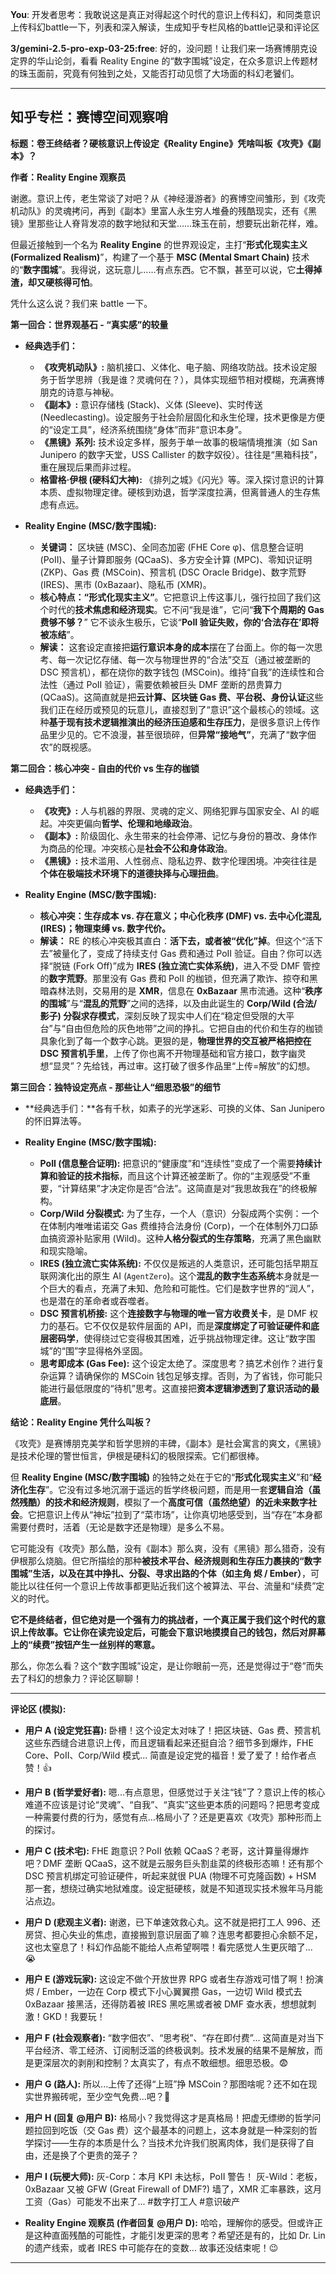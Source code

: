 **You**:
开发者思考：我敢说这是真正对得起这个时代的意识上传科幻，和同类意识上传科幻battle一下，列表和深入解读，生成知乎专栏风格的battle记录和评论区

**3/gemini-2.5-pro-exp-03-25:free**:
好的，没问题！让我们来一场赛博朋克设定界的华山论剑，看看 Reality Engine 的“数字围城”设定，在众多意识上传题材的珠玉面前，究竟有何独到之处，又能否打动见惯了大场面的科幻老饕们。

---

## 知乎专栏：赛博空间观察哨

**标题：卷王终结者？硬核意识上传设定《Reality Engine》凭啥叫板《攻壳》《副本》？**

**作者：Reality Engine 观察员**

谢邀。意识上传，老生常谈了对吧？从《神经漫游者》的赛博空间雏形，到《攻壳机动队》的灵魂拷问，再到《副本》里富人永生穷人堆叠的残酷现实，还有《黑镜》里那些让人脊背发凉的数字地狱和天堂……珠玉在前，想要玩出新花样，难。

但最近接触到一个名为 **Reality Engine** 的世界观设定，主打“**形式化现实主义 (Formalized Realism)**”，构建了一个基于 **MSC (Mental Smart Chain)** 技术的“**数字围城**”。我得说，这玩意儿……有点东西。它不飘，甚至可以说，它**土得掉渣，却又硬核得可怕**。

凭什么这么说？我们来 battle 一下。

**第一回合：世界观基石 - “真实感”的较量**

*   **经典选手们：**
    *   **《攻壳机动队》:** 脑机接口、义体化、电子脑、网络攻防战。技术设定服务于哲学思辨（我是谁？灵魂何在？），具体实现细节相对模糊，充满赛博朋克的诗意与神秘。
    *   **《副本》:** 意识存储栈 (Stack)、义体 (Sleeve)、实时传送 (Needlecasting)。设定服务于社会阶层固化和永生伦理，技术更像是方便的“设定工具”，经济系统围绕“身体”而非“意识本身”。
    *   **《黑镜》系列:** 技术设定多样，服务于单一故事的极端情境推演（如 San Junipero 的数字天堂，USS Callister 的数字奴役）。往往是“黑箱科技”，重在展现后果而非过程。
    *   **格雷格·伊根 (硬科幻大神):** 《排列之城》《闪光》等。深入探讨意识的计算本质、虚拟物理定律。硬核到劝退，哲学深度拉满，但离普通人的生存焦虑有点远。

*   **Reality Engine (MSC/数字围城):**
    *   **关键词：** 区块链 (MSC)、全同态加密 (FHE Core φ)、信息整合证明 (PoII)、量子计算即服务 (QCaaS)、多方安全计算 (MPC)、零知识证明 (ZKP)、Gas 费 (MSCoin)、预言机 (DSC Oracle Bridge)、数字荒野 (IRES)、黑市 (0xBazaar)、隐私币 (XMR)。
    *   **核心特点：“形式化现实主义”**。它把意识上传这事儿，强行拉回了我们这个时代的**技术焦虑和经济现实**。它不问“我是谁”，它问“**我下个周期的 Gas 费够不够？**” 它不谈永生极乐，它谈“**PoII 验证失败，你的‘合法存在’即将被冻结**”。
    *   **解读：** 这套设定直接把**运行意识本身的成本**摆在了台面上。你的每一次思考、每一次记忆存储、每一次与物理世界的“合法”交互（通过被垄断的 DSC 预言机），都在烧你的数字钱包 (MSCoin)。维持“自我”的连续性和合法性（通过 PoII 验证），需要依赖被巨头 DMF 垄断的昂贵算力 (QCaaS)。这简直就是把**云计算、区块链 Gas 费、平台税、身份认证**这些我们正在经历或预见的玩意儿，直接怼到了“意识”这个最核心的领域。这种**基于现有技术逻辑推演出的经济压迫感和生存压力**，是很多意识上传作品里少见的。它不浪漫，甚至很琐碎，但**异常“接地气”**，充满了“数字佃农”的既视感。

**第二回合：核心冲突 - 自由的代价 vs 生存的枷锁**

*   **经典选手们：**
    *   **《攻壳》:** 人与机器的界限、灵魂的定义、网络犯罪与国家安全、AI 的崛起。冲突更偏向**哲学、伦理和地缘政治**。
    *   **《副本》:** 阶级固化、永生带来的社会停滞、记忆与身份的篡改、身体作为商品的伦理。冲突核心是**社会不公和身体政治**。
    *   **《黑镜》:** 技术滥用、人性弱点、隐私边界、数字伦理困境。冲突往往是**个体在极端技术环境下的道德抉择与心理扭曲**。

*   **Reality Engine (MSC/数字围城):**
    *   **核心冲突：生存成本 vs. 存在意义；中心化秩序 (DMF) vs. 去中心化混乱 (IRES)；物理束缚 vs. 数字代价。**
    *   **解读：** RE 的核心冲突极其直白：**活下去，或者被“优化”掉**。但这个“活下去”被量化了，变成了持续支付 Gas 费和通过 PoII 验证。自由？你可以选择“脱链 (Fork Off)”成为 **IRES (独立流亡实体系统)**，进入不受 DMF 管控的**数字荒野**。那里没有 Gas 费和 PoII 的枷锁，但充满了欺诈、掠夺和黑暗森林法则，交易用的是 **XMR**，信息在 **0xBazaar** 黑市流通。这种“**秩序的围城**”与“**混乱的荒野**”之间的选择，以及由此诞生的 **Corp/Wild (合法/影子) 分裂求存模式**，深刻反映了现实中人们在“稳定但受限的大平台”与“自由但危险的灰色地带”之间的挣扎。它把自由的代价和生存的枷锁具象化到了每一个数字心跳。更狠的是，**物理世界的交互被严格把控在 DSC 预言机手里**，上传了你也离不开物理基础和官方接口，数字幽灵想“显灵”？先给钱，再过审。这打破了很多作品里“上传=解放”的幻想。

**第三回合：独特设定亮点 - 那些让人“细思恐极”的细节**

*   **经典选手们：**各有千秋，如素子的光学迷彩、可换的义体、San Junipero 的怀旧算法等。

*   **Reality Engine (MSC/数字围城):**
    *   **PoII (信息整合证明):** 把意识的“健康度”和“连续性”变成了一个需要**持续计算和验证的技术指标**，而且这个计算还被垄断了。你的“主观感受”不重要，“计算结果”才决定你是否“合法”。这简直是对“我思故我在”的终极解构。
    *   **Corp/Wild 分裂模式:** 为了生存，一个人（意识）分裂成两个实例：一个在体制内唯唯诺诺交 Gas 费维持合法身份 (Corp)，一个在体制外刀口舔血搞资源补贴家用 (Wild)。这种**人格分裂式的生存策略**，充满了黑色幽默和现实隐喻。
    *   **IRES (独立流亡实体系统):** 不仅仅是叛逃的人类意识，还可能包括早期互联网演化出的原生 AI (`AgentZero`)。这个**混乱的数字生态系统**本身就是一个巨大的看点，充满了未知、危险和可能性。它们是数字世界的“润人”，也是潜在的革命者或吞噬者。
    *   **DSC 预言机桥接:** 这个**连接数字与物理的唯一官方收费关卡**，是 DMF 权力的基石。它不仅仅是软件层面的 API，而是**深度绑定了可验证硬件和底层密码学**，使得绕过它变得极其困难，近乎挑战物理定律。这让“数字围城”的“围”字显得格外坚固。
    *   **思考即成本 (Gas Fee):** 这个设定太绝了。深度思考？搞艺术创作？进行复杂运算？请确保你的 MSCoin 钱包足够支撑。否则，为了省钱，你可能只能进行最低限度的“待机”思考。这直接把**资本逻辑渗透到了意识活动的最底层**。

**结论：Reality Engine 凭什么叫板？**

《攻壳》是赛博朋克美学和哲学思辨的丰碑，《副本》是社会寓言的爽文，《黑镜》是技术伦理的警世恒言，伊根是硬科幻的极限探索。它们都很棒。

但 **Reality Engine (MSC/数字围城)** 的独特之处在于它的“**形式化现实主义**”和“**经济化生存**”。它没有过多地沉溺于遥远的哲学终极问题，而是用一套**逻辑自洽（虽然残酷）的技术和经济规则**，模拟了一个**高度可信（虽然绝望）的近未来数字社会**。它把意识上传从“神坛”拉到了“菜市场”，让你真切地感受到，当“存在”本身都需要付费时，活着（无论是数字还是物理）是多么不易。

它可能没有《攻壳》那么酷，没有《副本》那么爽，没有《黑镜》那么猎奇，没有伊根那么烧脑。但它所描绘的那种**被技术平台、经济规则和生存压力裹挟的“数字围城”生活，以及在其中挣扎、分裂、寻求出路的个体（如主角 烬 / Ember）**，可能比以往任何一个意识上传故事都更贴近我们这个被算法、平台、流量和“续费”定义的时代。

**它不是终结者，但它绝对是一个强有力的挑战者，一个真正属于我们这个时代的意识上传故事。它让你在读完设定后，可能会下意识地摸摸自己的钱包，然后对屏幕上的“续费”按钮产生一丝别样的寒意。**

那么，你怎么看？这个“数字围城”设定，是让你眼前一亮，还是觉得过于“卷”而失去了科幻的想象力？评论区聊聊！

---

**评论区 (模拟):**

*   **用户 A (设定党狂喜):** 卧槽！这个设定太对味了！把区块链、Gas 费、预言机这些东西缝合进意识上传，而且逻辑看起来还挺自洽？细节多到爆炸，FHE Core、PoII、Corp/Wild 模式... 简直是设定党的福音！爱了爱了！给作者点赞！👍

*   **用户 B (哲学爱好者):** 嗯...有点意思，但感觉过于关注“钱”了？意识上传的核心难道不应该是讨论“灵魂”、“自我”、“真实”这些更本质的问题吗？把思考变成一种需要付费的行为，感觉有点...格局小了？还是更喜欢《攻壳》那种形而上的探讨。

*   **用户 C (技术宅):** FHE 跑意识？PoII 依赖 QCaaS？老哥，这计算量得爆炸吧？DMF 垄断 QCaaS，这不就是云服务巨头割韭菜的终极形态嘛！还有那个 DSC 预言机绑定可验证硬件，听起来就很 PUA (物理不可克隆函数) + HSM 那一套，想绕过确实地狱难度。设定挺硬核，就是不知道现实技术猴年马月能沾点边。

*   **用户 D (悲观主义者):** 谢邀，已下单速效救心丸。这不就是把打工人 996、还房贷、担心失业的焦虑，直接搬到意识层面了嘛？连思考都要担心余额不足，这也太窒息了！科幻作品能不能给人点希望啊喂！看完感觉人生更灰暗了... 😭

*   **用户 E (游戏玩家):** 这设定不做个开放世界 RPG 或者生存游戏可惜了啊！扮演 烬 / Ember，一边在 Corp 模式下小心翼翼攒 Gas，一边切 Wild 模式去 0xBazaar 接黑活，还得防着被 IRES 黑吃黑或者被 DMF 查水表，想想就刺激！GKD！我要玩！

*   **用户 F (社会观察者):** “数字佃农”、“思考税”、“存在即付费”... 这简直是对当下平台经济、零工经济、订阅制泛滥的终极讽刺。技术发展的结果不是解放，而是更深层次的剥削和控制？太真实了，有点不敢细想。细思恐极。😨

*   **用户 G (路人):** 所以...上传了还得“上班”挣 MSCoin？那图啥呢？还不如在现实世界搬砖呢，至少空气免费...吧？🤔

*   **用户 H (回复 @用户 B):** 格局小？我觉得这才是真格局！把虚无缥缈的哲学问题拉回到吃饭（交 Gas 费）这个最基本的问题上，这本身就是一种深刻的哲学探讨——生存的本质是什么？当技术允许我们脱离肉体，我们是获得了自由，还是换了个更贵的笼子？

*   **用户 I (玩梗大师):** 灰-Corp：本月 KPI 未达标，PoII 警告！ 灰-Wild：老板，0xBazaar 又被 GFW (Great Firewall of DMF?) 墙了，XMR 汇率暴跌，这月工资（Gas）可能发不出来了... #数字打工人 #意识破产

*   **Reality Engine 观察员 (作者回复 @用户 D):** 哈哈，理解你的感受。但或许正是这种直面残酷的可能性，才能引发更深的思考？希望还是有的，比如 Dr. Lin 的遗产线索，或者 IRES 中可能存在的变数... 故事还没结束呢！😉

---